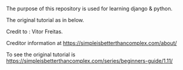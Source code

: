 The purpose of this repository is used for learning django & python.

The original tutorial as in below.

Credit to : Vitor Freitas.

Creditor information at https://simpleisbetterthancomplex.com/about/

To see the original tutorial is https://simpleisbetterthancomplex.com/series/beginners-guide/1.11/
